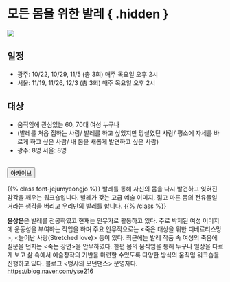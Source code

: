 # 모든 몸을 위한 발레 { .hidden }

<div class="lg:flex">
<div class="lg:flex-1 lg:py-8">
<img class="lg:w-5/6 m-auto" src="/images/program_ballet.jpg">
<br/>
</div>

<div class="lg:flex-1 lg:px-8 lg:py-8 lg:mt-4">

## **일정**
 - 광주: 10/22, 10/29, 11/5 (총 3회) 매주 목요일 오후 2시
 - 서울: 11/19, 11/26, 12/3 (총 3회) 매주 목요일 오후 2시

## **대상**
 - 움직임에 관심있는 60, 70대 여성 누구나
 - (발레를 처음 접하는 사람/ 발레를 하고 싶었지만 망설였던 사람/ 평소에 자세를 바르게 하고 싶은 사람/ 내 몸을 새롭게 발견하고 싶은 사람)
 - 광주: 8명 서울: 8명

<br/>
<!--
<a href="https://bit.ly/balletforall_seoul" target="_blank">
<button class="bg-black text-white border border-black rounded p-1 over:bg-gray-10 over:text-black">서울/신청하기</button>
</a>
-->

<!-- <button class="bg-black text-white border border-black rounded p-1 over:bg-gray-10 over:text-black">모집완료(광주/서울)</button> -->

<a href="/archive/2">
<button class="bg-black text-white border border-black rounded p-1 over:bg-gray-10 over:text-black">아카이브</button>
</a>

</div>
</div>


{{% class font-jejumyeongjo %}}
발레를 통해 자신의 몸을 다시 발견하고 잊혀진 감각을 깨우는 워크숍입니다. 발레가 갖는 고급 예술 이미지, 젊고 마른 몸의 전유물일 거라는 생각을 버리고 우리만의 발레를 합니다.
{{% /class %}}


**윤상은**은 발레를 전공하였고 현재는 안무가로 활동하고 있다. 주로 박제된 여성 이미지에 운동성을 부여하는 작업을 하며 주요 안무작으로는 <죽은 대상을 위한 디베르티스망>, <늘어난 사랑(Stretched love)> 등이 있다. 최근에는 발레 작품 속 여성의 죽음에 질문을 던지는 <죽는 장면>을 안무하였다. 한편 몸의 움직임을 통해 누구나 일상을 다르게 보고 삶 속에서 예술창작의 기반을 마련할 수있도록 다양한 방식의 움직임 워크숍을 진행하고 있다. 블로그 <떵샤의 모던댄스> 운영자다.  https://blog.naver.com/yse216
